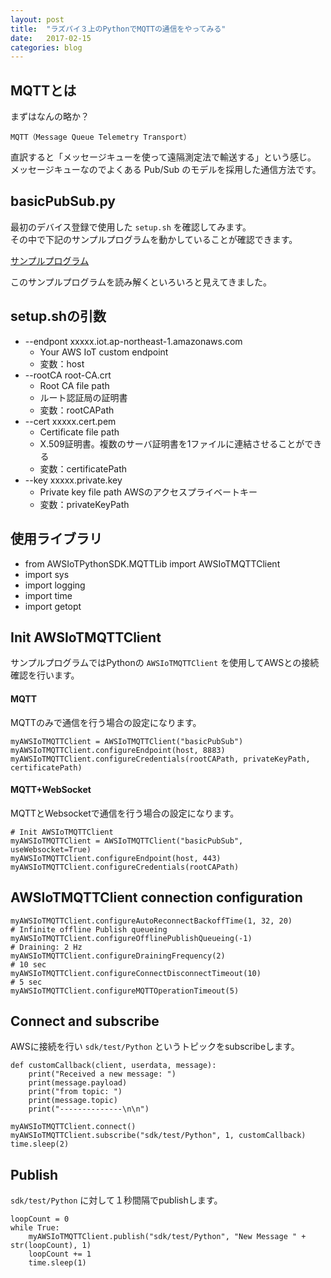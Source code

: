 ```yaml
---
layout: post
title:  "ラズパイ３上のPythonでMQTTの通信をやってみる"
date:   2017-02-15
categories: blog
---
```


## MQTTとは

まずはなんの略か？

```
MQTT（Message Queue Telemetry Transport）
```

直訳すると「メッセージキューを使って遠隔測定法で輸送する」という感じ。  
メッセージキューなのでよくある Pub/Sub のモデルを採用した通信方法です。  

## basicPubSub.py

最初のデバイス登録で使用した `setup.sh` を確認してみます。  
その中で下記のサンプルプログラムを動かしていることが確認できます。

[サンプルプログラム](https://github.com/aws/aws-iot-device-sdk-python/blob/master/samples/basicPubSub/basicPubSub.py)

このサンプルプログラムを読み解くといろいろと見えてきました。

## setup.shの引数

- --endpont xxxxx.iot.ap-northeast-1.amazonaws.com
	- Your AWS IoT custom endpoint
	- 変数：host
- --rootCA root-CA.crt
	- Root CA file path
    - ルート認証局の証明書
	- 変数：rootCAPath
- --cert xxxxx.cert.pem
	- Certificate file path
    - X.509証明書。複数のサーバ証明書を1ファイルに連結させることができる
	- 変数：certificatePath
- --key xxxxx.private.key
	- Private key file path
    AWSのアクセスプライベートキー
	- 変数：privateKeyPath

## 使用ライブラリ

- from AWSIoTPythonSDK.MQTTLib import AWSIoTMQTTClient
- import sys
- import logging
- import time
- import getopt

## Init AWSIoTMQTTClient

サンプルプログラムではPythonの `AWSIoTMQTTClient` を使用してAWSとの接続確認を行います。

#### MQTT

MQTTのみで通信を行う場合の設定になります。

```
myAWSIoTMQTTClient = AWSIoTMQTTClient("basicPubSub")
myAWSIoTMQTTClient.configureEndpoint(host, 8883)
myAWSIoTMQTTClient.configureCredentials(rootCAPath, privateKeyPath, certificatePath)
```

#### MQTT+WebSocket

MQTTとWebsocketで通信を行う場合の設定になります。

```
# Init AWSIoTMQTTClient
myAWSIoTMQTTClient = AWSIoTMQTTClient("basicPubSub", useWebsocket=True)
myAWSIoTMQTTClient.configureEndpoint(host, 443)
myAWSIoTMQTTClient.configureCredentials(rootCAPath)
```

## AWSIoTMQTTClient connection configuration

```
myAWSIoTMQTTClient.configureAutoReconnectBackoffTime(1, 32, 20)
# Infinite offline Publish queueing
myAWSIoTMQTTClient.configureOfflinePublishQueueing(-1)
# Draining: 2 Hz
myAWSIoTMQTTClient.configureDrainingFrequency(2)
# 10 sec
myAWSIoTMQTTClient.configureConnectDisconnectTimeout(10)
# 5 sec
myAWSIoTMQTTClient.configureMQTTOperationTimeout(5)
```

## Connect and subscribe

AWSに接続を行い `sdk/test/Python` というトピックをsubscribeします。

```
def customCallback(client, userdata, message):
	print("Received a new message: ")
	print(message.payload)
	print("from topic: ")
	print(message.topic)
	print("--------------\n\n")

myAWSIoTMQTTClient.connect()
myAWSIoTMQTTClient.subscribe("sdk/test/Python", 1, customCallback)
time.sleep(2)
```

## Publish

`sdk/test/Python` に対して１秒間隔でpublishします。

```
loopCount = 0
while True:
	myAWSIoTMQTTClient.publish("sdk/test/Python", "New Message " + str(loopCount), 1)
	loopCount += 1
	time.sleep(1)
```
